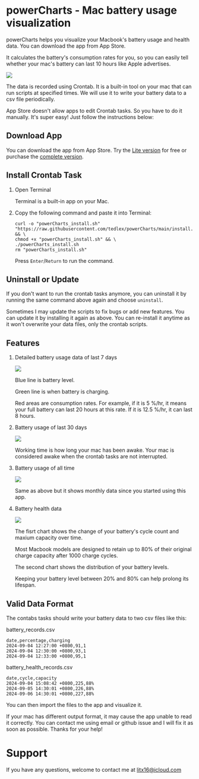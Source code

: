 # powerCharts - Mac battery usage visualization

powerCharts helps you visualize your Macbook's battery usage and health data. You can download the app from App Store.

It calculates the battery's consumption rates for you, so you can easily tell whether your mac's battery can last 10 hours like Apple advertises.

![](https://github.com/user-attachments/assets/364e2b6e-2ece-4961-a6a9-9cfacb9fb9dd)

The data is recorded using Crontab. It is a built-in tool on your mac that can run scripts at specified times. We will use it to write your battery data to a csv file periodically.

App Store doesn't allow apps to edit Crontab tasks. So you have to do it manually. It's super easy! Just follow the instructions below:

## Download App

You can download the app from App Store. Try the [Lite version](https://apps.apple.com/app/powercharts-lite/id6698893806) for free or purchase the [complete version](https://apps.apple.com/app/powercharts/id6670771667).

## Install Crontab Task

1. Open Terminal

   Terminal is a built-in app on your Mac.

2. Copy the following command and paste it into Terminal:

   ```
   curl -o "powerCharts_install.sh" "https://raw.githubusercontent.com/tedlex/powerCharts/main/install.sh" && \
   chmod +x "powerCharts_install.sh" && \
   ./powerCharts_install.sh
   rm "powerCharts_install.sh"
   ```

   Press `Enter`/`Return` to run the command.

## Uninstall or Update

If you don't want to run the crontab tasks anymore, you can uninstall it by running the same command above again and choose `uninstall`.

Sometimes I may update the scripts to fix bugs or add new features. You can update it by installing it again as above. You can re-install it anytime as it won't overwrite your data files, only the crontab scripts.

## Features

1. Detailed battery usage data of last 7 days

   ![](https://github.com/user-attachments/assets/364e2b6e-2ece-4961-a6a9-9cfacb9fb9dd)

   Blue line is battery level.

   Green line is when battery is charging.

   Red areas are consumption rates. For example, if it is 5 %/hr, it means your full battery can last 20 hours at this rate. If it is 12.5 %/hr, it can last 8 hours.

2. Battery usage of last 30 days

   ![](https://github.com/user-attachments/assets/bc5a56a4-2c5e-4b39-9fd6-979eb1983c02)

   Working time is how long your mac has been awake. Your mac is considered awake when the crontab tasks are not interrupted.

3. Battery usage of all time

   ![](https://github.com/user-attachments/assets/ea7e72f1-ebf2-4318-aa6c-4b0972784f8b)

   Same as above but it shows monthly data since you started using this app.

4. Battery health data

   ![](https://github.com/user-attachments/assets/f442e62a-da01-4e71-96bc-60fbd02b24c1)

   The fisrt chart shows the change of your battery's cycle count and maxium capacity over time.

   Most Macbook models are designed to retain up to 80% of their original charge capacity after 1000 charge cycles.

   The second chart shows the distribution of your battery levels.

   Keeping your battery level between 20% and 80% can help prolong its lifespan.

## Valid Data Format

The contabs tasks should write your battery data to two csv files like this:

battery_records.csv

```
date,percentage,charging
2024-09-04 12:27:00 +0800,91,1
2024-09-04 12:30:00 +0800,93,1
2024-09-04 12:33:00 +0800,95,1
```

battery_health_records.csv

```
date,cycle,capacity
2024-09-04 15:08:42 +0800,225,88%
2024-09-05 14:30:01 +0800,226,88%
2024-09-06 14:30:01 +0800,227,88%
```

You can then import the files to the app and visualize it.

If your mac has different output format, it may cause the app unable to read it correctly. You can contact me using email or github issue and I will fix it as soon as possible. Thanks for your help!

# Support

If you have any questions, welcome to contact me at litx16@icloud.com

